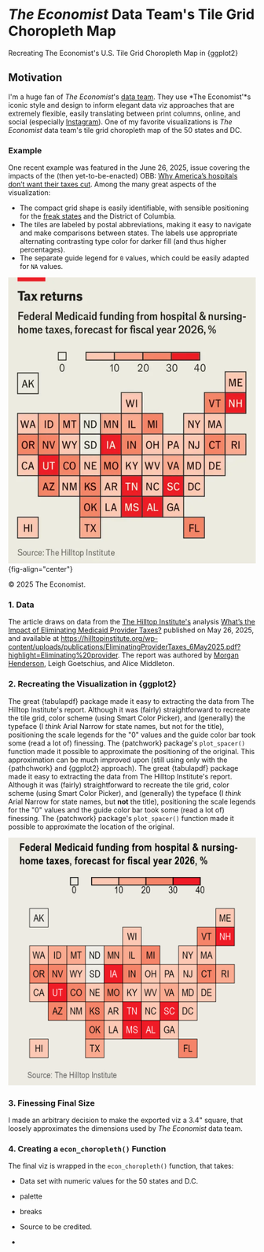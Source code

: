 # *The Economist* Data Team's Tile Grid Choropleth Map

Recreating The Economist's U.S. Tile Grid Choropleth Map in {ggplot2}

## Motivation

I'm a huge fan of *The Economist*'s [data team](https://www.economist.com/topics/graphic-detail). They use *The Economist'*s iconic style and design to inform elegant data viz approaches that are extremely flexible, easily translating between print columns, online, and social (especially [Instagram](https://www.instagram.com/theeconomist/)). One of my favorite visualizations is *The Economist* data team's tile grid choropleth map of the 50 states and DC.

### Example

One recent example was featured in the June 26, 2025, issue covering the impacts of the (then yet-to-be-enacted) OBB: [Why America’s hospitals don’t want their taxes cut](https://www.economist.com/united-states/2025/06/26/why-americas-hospitals-dont-want-their-taxes-cut). Among the many great aspects of the visualization:

-   The compact grid shape is easily identifiable, with sensible positioning for the [freak states](https://www.youtube.com/watch?v=V0ApIp1P5Uk) and the District of Columbia.
-   The tiles are labeled by postal abbreviations, making it easy to navigate and make comparisons between states. The labels use appropriate alternating contrasting type color for darker fill (and thus higher percentages).
-   The separate guide legend for `0` values, which could be easily adapted for `NA` values.

![](02_images/economist_choropleth.png){fig-align="center"}

© 2025 The Economist.

### 1. Data

The article draws on data from the [The Hilltop Institute's](https://hilltopinstitute.org/) analysis [What’s the Impact of Eliminating Medicaid Provider Taxes?](https://hilltopinstitute.org/wp-content/uploads/publications/EliminatingProviderTaxes_6May2025.pdf?highlight=Eliminating%20Provider%20Taxes%20May%206%202025) published on May 26, 2025, and available at <https://hilltopinstitute.org/wp-content/uploads/publications/EliminatingProviderTaxes_6May2025.pdf?highlight=Eliminating%20provider>. The report was authored by [Morgan Henderson](mailto:mhenderson@hilltop.umbc.edu), Leigh Goetschius, and Alice Middleton.

### 2. Recreating the Visualization in {ggplot2}

The great {tabulapdf} package made it easy to extracting the data from The Hilltop Institute's report. Although it was (fairly) straightforward to recreate the tile grid, color scheme (using Smart Color Picker), and (generally) the typeface (I *think* Arial Narrow for state names, but not for the title), positioning the scale legends for the "0" values and the guide color bar took some (read a lot of) finessing. The {patchwork} package's `plot_spacer()` function made it possible to approximate the positioning of the original. This approximation can be much improved upon (still using only with the {pathchwork} and {ggplot2} approach).
The great {tabulapdf} package made it easy to extracting the data from The Hilltop Institute's report. Although it was (fairly) straightforward to recreate the tile grid, color scheme (using Smart Color Picker), and (generally) the typeface (I *think* Arial Narrow for state names, but **not** the title), positioning the scale legends for the "0" values and the guide color bar took some (read a lot of) finessing. The {patchwork} package's `plot_spacer()` function made it possible to approximate the location of the original.

![](02_images/economist_choropleth_ggplot.png)

### 3. Finessing Final Size

I made an arbitrary decision to make the exported viz a 3.4" square, that loosely approximates the dimensions used by *The Economist* data team.

### 4. Creating a `econ_choropleth()` Function

The final viz is wrapped in the `econ_choropleth()` function, that takes:

-   Data set with numeric values for the 50 states and D.C.

-   palette

-   breaks

-   Source to be credited.

-